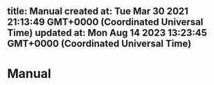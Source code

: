 
title: Manual
created at: Tue Mar 30 2021 21:13:49 GMT+0000 (Coordinated Universal Time)
updated at: Mon Aug 14 2023 13:23:45 GMT+0000 (Coordinated Universal Time)
---

# Manual

          